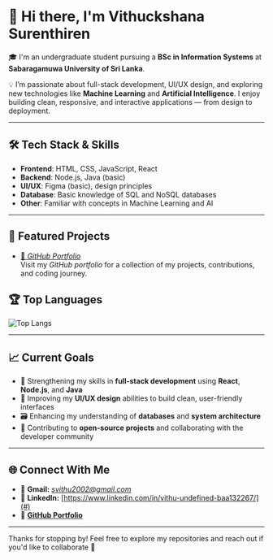 # 👋 Hi there, I'm Vithuckshana Surenthiren

🎓 I'm an undergraduate student pursuing a **BSc in Information Systems** at **Sabaragamuwa University of Sri Lanka**.

💡 I’m passionate about full-stack development, UI/UX design, and exploring new technologies like **Machine Learning** and **Artificial Intelligence**. I enjoy building clean, responsive, and interactive applications — from design to deployment.

---

## 🛠️ Tech Stack & Skills

- **Frontend**: HTML, CSS, JavaScript, React
- **Backend**: Node.js, Java (basic)
- **UI/UX**: Figma (basic), design principles
- **Database**: Basic knowledge of SQL and NoSQL databases
- **Other**: Familiar with concepts in Machine Learning and AI

---

## 📂 Featured Projects

- [🚀 *GitHub Portfolio*](https://github.com/vithuckshana)  
  Visit my *GitHub portfolio* for a collection of my projects, contributions, and coding journey.


## 🏆 Top Languages

![Top Langs](https://github-readme-stats.vercel.app/api/top-langs/?username=vithuckshana&layout=compact&theme=tokyonight)

---

## 📈 Current Goals

- 🌱 Strengthening my skills in **full-stack development** using **React**, **Node.js**, and **Java**  
- 🎨 Improving my **UI/UX design** abilities to build clean, user-friendly interfaces   
- 🗃️ Enhancing my understanding of **databases** and **system architecture**  
- 🚀 Contributing to **open-source projects** and collaborating with the developer community  

---

## 🌐 Connect With Me

- 📩 **Gmail:** *svithu2002@gmail.com*  <!-- Replace this with your real email -->
- 💼 **LinkedIn:** [https://www.linkedin.com/in/vithu-undefined-baa132267/](#)  <!-- Replace with your actual LinkedIn -->
- 🐙 **[GitHub Portfolio](https://github.com/vithuckshana)**

---

Thanks for stopping by! Feel free to explore my repositories and reach out if you'd like to collaborate 🤝


